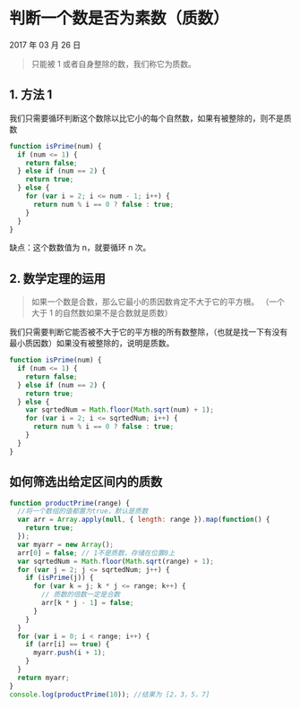 # 判断一个数是否为素数（质数）

2017 年 03 月 26 日

> 只能被 1 或者自身整除的数，我们称它为质数。

## 1. 方法 1

我们只需要循环判断这个数除以比它小的每个自然数，如果有被整除的，则不是质数

```javascript
function isPrime(num) {
  if (num <= 1) {
    return false;
  } else if (num == 2) {
    return true;
  } else {
    for (var i = 2; i <= num - 1; i++) {
      return num % i == 0 ? false : true;
    }
  }
}
```

缺点：这个数数值为 n，就要循环 n 次。

## 2. 数学定理的运用

> 如果一个数是合数，那么它最小的质因数肯定不大于它的平方根。
> （一个大于 1 的自然数如果不是合数就是质数）

我们只需要判断它能否被不大于它的平方根的所有数整除，（也就是找一下有没有最小质因数）如果没有被整除的，说明是质数。

```javascript
function isPrime(num) {
  if (num <= 1) {
    return false;
  } else if (num == 2) {
    return true;
  } else {
    var sqrtedNum = Math.floor(Math.sqrt(num) + 1);
    for (var i = 2; i <= sqrtedNum; i++) {
      return num % i == 0 ? false : true;
    }
  }
}
```

## 如何筛选出给定区间内的质数

```javascript
function productPrime(range) {
  //将一个数组的值都置为true，默认是质数
  var arr = Array.apply(null, { length: range }).map(function() {
    return true;
  });
  var myarr = new Array();
  arr[0] = false; // 1不是质数，存储在位置0上
  var sqrtedNum = Math.floor(Math.sqrt(range) + 1);
  for (var j = 2; j <= sqrtedNum; j++) {
    if (isPrime(j)) {
      for (var k = j; k * j <= range; k++) {
        // 质数的倍数一定是合数
        arr[k * j - 1] = false;
      }
    }
  }
  for (var i = 0; i < range; i++) {
    if (arr[i] == true) {
      myarr.push(i + 1);
    }
  }
  return myarr;
}
console.log(productPrime(10)); //结果为 [2，3，5，7]
```